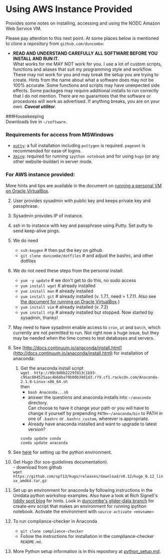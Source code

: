 
# Using AWS Instance Provided

Provides some notes on installing, accessing and using the NODC Amazon Web Service VM. 

Please pay attention to this next point. At some places below is mentioned to clone a repository from `github.com/duncombe`:
- **READ AND UNDERSTAND CAREFULLY ALL SOFTWARE BEFORE YOU INSTALL AND RUN IT.**    
  What works for me MAY NOT work for you. I use a lot of custom scripts, functions and aliases that suit my programming style and workflow. These may not work for you and may break the setup you are trying to create. Hints from the name about what a software does may not be 100% accurate. Some functions and scripts may have unexpected side effects. Some packages may require additional installs to run correctly that I do not mention. There are no guarantees that the software or procedures will work as advertised. If anything breaks, you are on your own. _**Caveat utilitor**_.

###Housekeeping    
Downloads live in `~/software`.    
	
### Requirements for access from MSWindows   
* [`putty`](http://www.chiark.greenend.org.uk/~sgtatham/putty/download.html): a full installation including `puttygen` is required. `pageant` is recommended for ease of logins.
* [`Xming`](http://www.straightrunning.com/XmingNotes/): required for running `ipython notebook` and for using `hugo` (or any other website-builder) in server mode.  

### For AWS instance provided: 

More hints and tips are available in the document on [running a personal VM on Oracle VirtualBox](personal-vbox-install.md).

2. User provides sysadmin with public key and keeps private key and passphrase.
1. Sysadmin provides IP of instance. 
2. ssh in to instance with key and passphrase using Putty. Set putty to send keep-alive pings.
2. We do need   
	* `ssh-keygen` \# then put the key on github
	* `git clone duncombe/dotfiles`  \# and adjust the bashrc, and other dotfiles   
2.  We do not need these steps from the personal install:   
  	- `yum -y update`  \# we don't get to do this, no sudo access
	- `yum install wget`  \# already installed
	- `yum install man`   # already installed
	- `yum install git`   # already installed  (v. 1.7.1, need > 1.7.11. Also see [the document for running on Oracle VirtualBox](personal-vbox-install.md).)
	- `yum install vim`   # already installed (v. 7.2)
	- `yum install ntp`   # already installed but stopped. Now started by sysadmin, thanks!
3.  May need to have sysadmin enable access to `cron`, `at` and `batch`, which currently are not permitted to run. Not right now a huge issue, but they may be needed when the time comes to test databases and servers.
4. See [http://docs.continuum.io/anaconda/install.html](http://docs.continuum.io/anaconda/install.html) for installation 
	of anaconda:
	1.	Get the anaconda install script    
		`wget  http://09c8d0b2229f813c1b93-c95ac804525aac4b6dba79b00b39d1d3.r79.cf1.rackcdn.com/Anaconda-2.1.0-Linux-x86_64.sh`    
	then   
		- `bash Anaconda...sh`    
		- answer the questions and anaconda
	installs into `~/anaconda` directory.    
	Can choose to have it change your path or you will have to change it yourself by prepending `PATH=~/anaconda/bin` 
	to PATH in one of `.bashrc` or `.bashrc_custom`, wherever is appropriate.     
		- Already have anaconda installed and want to upgrade to latest version?      
		```
		conda update conda    
		conda update anaconda    
		```       
5. See [here](python_setup.md) for setting up the python environment.    
    
5. Get Hugo (for sos-guidelines documentation).     
		- download from github     
		`wget https://github.com/spf13/hugo/releases/download/v0.12/hugo_0.12_linux_amd64.tar.gz`
7. Set up an environment for anaconda by following 
instructions in  the Unidata python workshop examples. Also have a 		look at Rich Signell's
[tiddly spot blog](http://rsignell.tiddlyspot.com/#[[Creating%20a%20custom%20Conda%20environment%20on%20Wakari%20Enterprise]]) for hints. Look in [duncombe's glider-data branch](https://github.com/duncombe/system-test/tree/glider-data/Theme_4_Glider_Data_Visualization/Glider_Data) for create-env script that makes an environment for running ipython notebook. 
Activate the environment with `source activate <envname>`

6. To run compliance-checker in Anaconda 
	- `git clone compliance-checker`  
	- Follow the instructions for installation in the compliance-checker `README.md`.


13. More Python setup information is in this repository at [python_setup.md](python_setup.md).   

